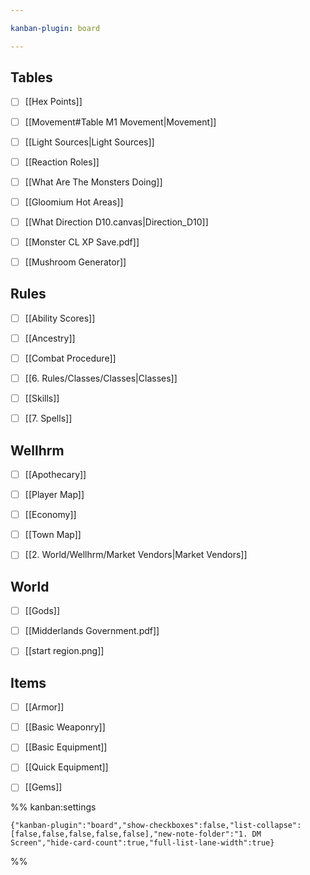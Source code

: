 ```yaml
---

kanban-plugin: board

---
```


## Tables

- [ ] [[Hex Points]]
- [ ] [[Movement#Table M1 Movement|Movement]]
- [ ] [[Light Sources|Light Sources]]
- [ ] [[Reaction Roles]]
- [ ] [[What Are The Monsters Doing]]
- [ ] [[Gloomium Hot Areas]]
- [ ] [[What Direction D10.canvas|Direction_D10]]
- [ ] [[Monster CL XP Save.pdf]]
- [ ] [[Mushroom Generator]]


## Rules

- [ ] [[Ability Scores]]
- [ ] [[Ancestry]]
- [ ] [[Combat Procedure]]
- [ ] [[6. Rules/Classes/Classes|Classes]]
- [ ] [[Skills]]
- [ ] [[7. Spells]]


## Wellhrm

- [ ] [[Apothecary]]
- [ ] [[Player Map]]
- [ ] [[Economy]]
- [ ] [[Town Map]]
- [ ] [[2. World/Wellhrm/Market Vendors|Market Vendors]]


## World

- [ ] [[Gods]]
- [ ] [[Midderlands Government.pdf]]
- [ ] [[start region.png]]


## Items

- [ ] [[Armor]]
- [ ] [[Basic Weaponry]]
- [ ] [[Basic Equipment]]
- [ ] [[Quick Equipment]]
- [ ] [[Gems]]




%% kanban:settings
```
{"kanban-plugin":"board","show-checkboxes":false,"list-collapse":[false,false,false,false,false],"new-note-folder":"1. DM Screen","hide-card-count":true,"full-list-lane-width":true}
```
%%